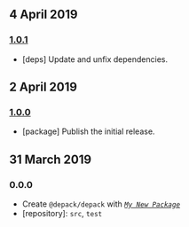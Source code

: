 ## 4 April 2019

### [1.0.1](https://github.com/dpck/src/compare/v1.0.0...v1.0.1)

- [deps] Update and unfix dependencies.

## 2 April 2019

### [1.0.0](https://github.com/dpck/src/compare/v0.0.0-pre...v1.0.0)

- [package] Publish the initial release.

## 31 March 2019

### 0.0.0

- Create `@depack/depack` with _[`My New Package`](https://mnpjs.org)_
- [repository]: `src`, `test`